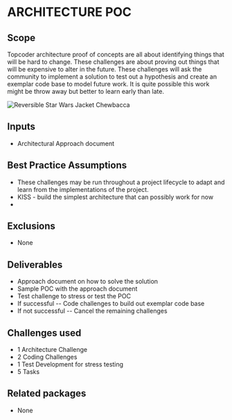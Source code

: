 # ARCHITECTURE POC

## Scope

Topcoder architecture proof of concepts are all about identifying things that will be hard to change.  These challenges are about proving out things that will be expensive to alter in the future.  These challenges will ask the community to implement a solution to test out a hypothesis and create an exemplar code base to model future work.  It is quite possible this work might be throw away but better to learn early than late.

![Reversible Star Wars Jacket Chewbacca](http://themetapicture.com/pic/images/2015/10/17/funny-Star-Wars-Reversible-Chewbacca-Jacket.jpg "Reversible Star Wars Jacket Chewbacca")


## Inputs
- Architectural Approach document

## Best Practice Assumptions
- These challenges may be run throughout a project lifecycle to adapt and learn from the implementations of the project.
- KISS - build the simplest architecture that can possibly work for now
- 

## Exclusions
- None
## Deliverables

- Approach document on how to solve the solution
- Sample POC with the approach document
- Test challenge to stress or test the POC
- If successful
-- Code challenges to build out exemplar code base
- If not successful
-- Cancel the remaining challenges

## Challenges used

- 1 Architecture Challenge
- 2 Coding Challenges
- 1 Test Development for stress testing
- 5 Tasks

## Related packages
- None
